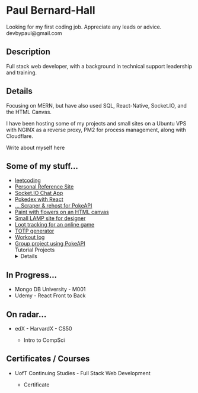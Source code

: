 <h1>Paul Bernard-Hall</h1>

<p>Looking for my first coding job. Appreciate any leads or advice. devbypaul@gmail.com</p>

<h2>Description</h2>

<p>Full stack web developer, with a background in technical support leadership and training.</p>

<h2>Details</h2>

<p>Focusing on MERN, but have also used SQL, React-Native, Socket.IO, and the HTML Canvas.</p>

<p>I have been hosting some of my projects and small sites on a Ubuntu VPS with NGINX as a reverse proxy, PM2 for process management, along with Cloudflare.</p>

<p>Write about myself here</p>

<h2>Some of my stuff...</h2>
<ul>
  <li><a href="https://github.com/PaulB-H/leetcode" target="_blank">leetcoding</a></li>
  <li><a href="https://github.com/PaulB-H/qckcmd" target="_blank">Personal Reference Site</a></li>
  <li><a href="https://github.com/PaulB-H/simple_sockets" target="_blank">Socket.IO Chat App</a></li>
  <li><a href="https://github.com/PaulB-H/reactpokedex" target="_blank">Pokedex with React</a></li>
  <li><a href="https://github.com/PaulB-H/pokescrape" target="_blank">... Scraper & rehost for PokeAPI</a></li>
  <li><a href="https://github.com/PaulB-H/flowerpaint" target="_blank">Paint with flowers on an HTML canvas</a></li>
  <li><a href="https://github.com/PaulB-H/designsbytabitha" target="_blank">Small LAMP site for designer</a></li>
  <li><a href="https://github.com/PaulB-H/gorgontimers" target="_blank">Loot tracking for an online game</a></li>
  <li><a href="https://github.com/PaulB-H/totp" target="_blank">TOTP generator</a></li>
  <li><a href="https://github.com/PaulB-H/workout-log" target="_blank">Workout log</a></li>
  <li><a href="https://github.com/PaulB-H/pokeSim" target="_blank">Group project using PokeAPI</a></li>
  <summary>
    Tutorial Projects
    <details>
      <ul>
        <li><a href="https://github.com/PaulB-H/itlogger" target="_blank">React Front-to-Back: Part 3 (in progress)</a></li>
        <li><a href="https://github.com/PaulB-H/mern_contact_keeper" target="_blank">React Front-to-Back: Part 2</a></li>
        <li><a href="https://github.com/PaulB-H/github-finder-context-api" target="_blank">React Front-to-Back: Part 1</a></li>
        <li><a href="https://github.com/PaulB-H/ReactNative" target="_blank">react-native</a></li>
      </ul>
    </details
  </summary>
</li>

</ul>

<h2>In Progress...</h2>
<ul>
  <li>Mongo DB University - M001</li>
  <li>Udemy - React Front to Back</li>
</ul>

<h2>On radar...</h2>
<ul>
  <li>edX - HarvardX - CS50</li>
  <ul><li>Intro to CompSci</li></ul>
</ul>

<h2>Certificates / Courses</h2>

<ul>
  <li>UofT Continuing Studies - Full Stack Web Development</li>
  <ul><li>Certificate</li></ul>
</ul>
